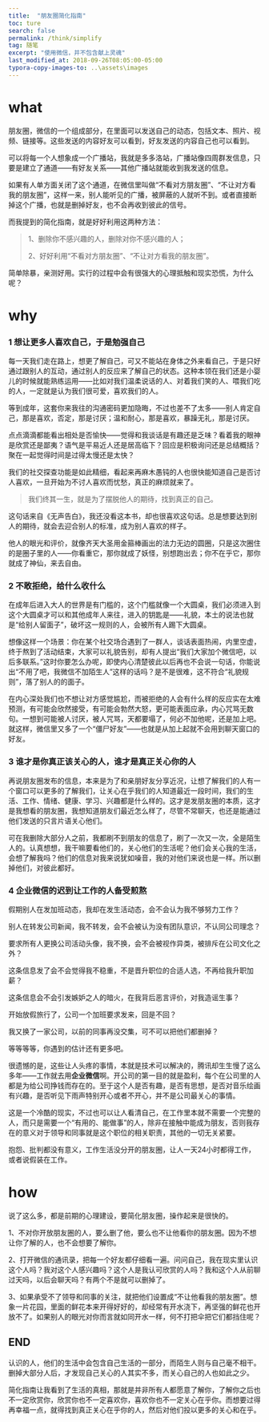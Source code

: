 ```yaml
---
title:  "朋友圈简化指南"
toc: ture
search: false
permalink: /think/simplify
tag: 随笔
excerpt: "使用微信，并不包含献上灵魂"
last_modified_at: 2018-09-26T08:05:00-05:00
typora-copy-images-to: ..\assets\images
---
```


# what

朋友圈，微信的一个组成部分，在里面可以发送自己的动态，包括文本、照片、视频、链接等。这些发送的内容好友可以看到，好友发送的内容自己也可以看到。

可以将每一个人想象成一个广播站，我就是多多洛站，广播站像四周群发信息，只要是建立了通道——有好友关系——其他广播站就能收到我发送的信息。

如果有人单方面关闭了这个通道，在微信里叫做“不看对方朋友圈”、“不让对方看我的朋友圈”，这样一来，别人能听见的广播，被屏蔽的人就听不到。或者直接断掉这个广播，也就是删掉好友，也不会再收到彼此的信号。

而我提到的简化指南，就是好好利用这两种方法：

> 1、删除你不感兴趣的人，删除对你不感兴趣的人；
>
> 2、好好利用“不看对方朋友圈”、“不让对方看我的朋友圈”。

简单除暴，亲测好用。实行的过程中会有很强大的心理抵触和现实恐慌，为什么呢？

# why

### **1** 想让更多人喜欢自己，于是勉强自己

每一天我们走在路上，想更了解自己，可又不能站在身体之外来看自己，于是只好通过跟别人的互动，通过别人的反应来了解自己的状态。这种本领在我们还是小婴儿的时候就能熟练运用——比如对我们温柔说话的人、对着我们笑的人、喂我们吃的人，一定就是认为我们很可爱，喜欢我们的人。

等到成年，这套你来我往的沟通密码更加隐晦，不过也差不了太多——别人肯定自己，那是喜欢，否定，那是讨厌；温和耐心，那是喜欢，暴躁无礼，那是讨厌。

点点滴滴都能看出相处是否愉快——觉得和我谈话是有趣还是乏味？看着我的眼神是欣赏还是鄙夷？语气是平易近人还是居高临下？回应是积极询问还是总结概括？聚在一起觉得时间是过得太慢还是太快？

我们的社交探查功能是如此精细，看起来再麻木愚钝的人也很快能知道自己是否讨人喜欢，一旦开始为不讨人喜欢而忧愁，真正的麻烦就来了。

> 我们终其一生，就是为了摆脱他人的期待，找到真正的自己。

这句话来自《无声告白》，我还没看这本书，却也很喜欢这句话。总是想要达到别人的期待，就会去迎合别人的标准，成为别人喜欢的样子。

他人的眼光和评价，就像齐天大圣用金箍棒画出的法力无边的圆圈，只是这次圈住的是圈子里的人——你看重它，那你就成了妖怪，别想跑出去；你不在乎它，那你就成了神仙，来去自由。

### 2  不敢拒绝，给什么收什么

在成年后进入大人的世界是有门槛的，这个门槛就像一个大圆桌，我们必须进入到这个大圆桌才可以和其他成年人来往，进入的钥匙是——礼貌，本土的说法也就是“给别人留面子”，破坏这一规则的人，会被所有人踢下大圆桌。

想像这样一个场景：你在某个社交场合遇到了一群人，谈话表面热闹，内里空虚，终于熬到了活动结束，大家可以礼貌告别，却有人提出“我们大家加个微信吧，以后多联系。”这时你要怎么办呢，即使内心清楚彼此以后再也不会说一句话，你能说出“不用了吧，我微信不加陌生人”这样的话吗？是不是很难，这不符合“礼貌规则”，落了别人的的面子。

在内心深处我们也不想让对方感觉尴尬，而被拒绝的人会有什么样的反应实在太难预测，有可能会欣然接受，有可能会勃然大怒，更可能表面应承，内心咒骂无数句。一想到可能被人讨厌，被人咒骂，天都要塌了，何必不加他呢，还是加上吧。就这样，微信里又多了一个“僵尸好友”——也就是从加上起就不会用到聊天窗口的好友。

### 3 谁才是你真正该关心的人，谁才是真正关心你的人

再说朋友圈发布的信息，本来是为了和亲朋好友分享近况，让想了解我们的人有一个窗口可以更多的了解我们，让关心在乎我们的人知道最近一段时间，我们的生活、工作、情绪、健康、学习、兴趣都是什么样的。这才是发朋友圈的本质，这才是我想看的朋友圈，我想知道朋友们最近怎么样了，尽管不常聊天，也还是能通过他们发送的只言片语关心他们。

可在我删除大部分人之前，我都刷不到朋友的信息了，刷了一次又一次，全是陌生人的。认真想想，我干嘛要看他们的，关心他们的生活呢？他们会关心我的生活，会想了解我吗？他们的信息对我来说犹如噪音，我的对他们来说也是一样。所以删掉他们，对彼此都好。

### 4 企业微信的迟到让工作的人备受煎熬



假期别人在发加班动态，我却在发生活动态，会不会认为我不够努力工作？

别人在转发公司新闻，我不转发，会不会被认为没有团队意识，不认同公司理念？

要求所有人更换公司活动头像，我不换，会不会被视作异类，被排斥在公司文化之外？

这条信息发了会不会觉得我不稳重，不是晋升职位的合适人选，不再给我升职加薪？

这条信息会不会引发嫉妒之人的暗火，在我背后恶言评价，对我造谣生事？

开始放假旅行了，公司一个加班要求发来，回是不回？

我又换了一家公司，以前的同事再没交集，可不可以把他们都删掉？

等等等等，你遇到的估计还有更多吧。

很遗憾的是，这些让人头疼的事情，本就是技术可以解决的，腾讯却生生慢了这么多年——工作就去用**企业微信**啊。开公司的第一目的就是盈利，每个在公司里的人都是为给公司挣钱而存在的。至于这个人是否有趣，是否有思想，是否对音乐绘画有兴趣，是否听见下雨声特别开心或者不开心，并不是公司最关心的事情。

这是一个冷酷的现实，不过也可以让人看清自己，在工作里本就不需要一个完整的人，而只是需要一个“有用的、能做事”的人，除非在接触中能成为朋友，否则我存在的意义对于领导和同事就是这个职位的相关职责，其他的一切无关紧要。

抱怨、批判都没有意义，工作生活没分开的朋友圈，让人一天24小时都得工作，或者说假装在工作。

# how

说了这么多，都是前期的心理建设，要简化朋友圈，操作起来是很快的。

1、不对你开放朋友圈的人，要么删了他，要么也不让他看你的朋友圈。因为不想让你了解的人，也不会想要了解你。

2、打开微信的通讯录，把每一个好友都仔细看一遍。问问自己，我在现实里认识这个人吗？我对这个人感兴趣吗？这个人是我认可欣赏的人吗？我和这个人从前聊过天吗，以后会聊天吗？有两个不是就可以删掉了。

3、如果承受不了领导和同事的关注，就把他们设置成“不让他看我的朋友圈”。想象一片花园，里面的鲜花本来开得好好的，却经常有开水浇下，再坚强的鲜花也开放不了。如果别人的眼光对你而言就如同开水一样，何不打把伞把它们都挡住呢？

## END

认识的人，他们的生活中会包含自己生活的一部分，而陌生人则与自己毫不相干。删掉大部分人后，才发现自己关心的人其实不多，而关心自己的人也如此之少。

简化指南让我看到了生活的真相，那就是并非所有人都愿意了解你，了解你之后也不一定欣赏你，欣赏你也不一定喜欢你，喜欢你也不一定关心在乎你。而想要过得再幸福一点，就得找到真正关心在乎你的人，然后对他们投以更多的关心和在乎。

